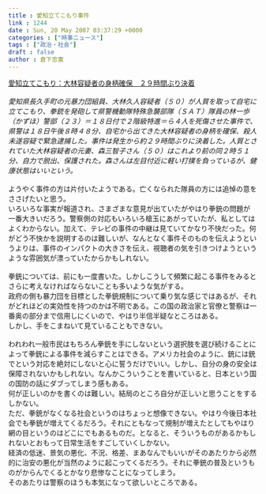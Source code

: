 ```yaml
---
title : 愛知立てこもり事件
link : 1244
date : Sun, 20 May 2007 03:37:29 +0000
categories : ["時事ニュース"]
tags : ["政治・社会"]
draft : false
author : 倉下忠憲
---
```


<A HREF="http://www.mainichi-msn.co.jp/today/news/20070519k0000m040120000c.html" TARGET="_blank">愛知立てこもり：大林容疑者の身柄確保　２９時間ぶり決着</A><BR><BR><I>愛知県長久手町の元暴力団組員、大林久人容疑者（５０）が人質を取って自宅に立てこもり、拳銃を発砲して県警機動隊特殊急襲部隊（ＳＡＴ）隊員の林一歩（かずほ）警部（２３）＝１８日付で２階級特進＝ら４人を死傷させた事件で、県警は１８日午後８時４８分、自宅から出てきた大林容疑者の身柄を確保、殺人未遂容疑で緊急逮捕した。事件は発生から約２９時間ぶりに決着した。人質とされていた大林容疑者の元妻、森三智子さん（５０）はこれより前の同２時５１分、自力で脱出、保護された。森さんは左目付近に軽い打撲を負っているが、健康状態はいいという。</I><BR><BR>ようやく事件の方は片付いたようである。亡くなられた隊員の方には追悼の意をささげたいと思う。<BR>いろいろな事実が報道され、さまざまな意見が出ていたがやはり拳銃の問題が一番大きいだろう。警察側の対応もいろいろ槍玉にあがっていたが、私としてはよくわからない。加えて、テレビの事件の中継は見ていてかなり不快だった。何がどう不快かを説明するのは難しいが、なんとなく事件そのものを伝えようというよりは、事件のインパクトの大きさを伝え、視聴者の気を引きつけようというような雰囲気が漂っていたからかもしれない。<BR><BR>拳銃については、前にも一度書いた。しかしこうして頻繁に起こる事件をみるとさらに考えなければならないことも多いような気がする。<BR>政府の側も暴力団を目標とした拳銃規制について乗り気な感じではあるが、それがどれほどの実効性を持つのかは不明である。この国の政治家と官僚と警察は一番奥の部分まで信用しにくいので、やはり半信半疑なところはある。<BR>しかし、手をこまねいて見ていることもできない。<BR><BR>われわれ一般市民はもちろん拳銃を手にしないという選択肢を選び続けることによって拳銃による事件を減らすことはできる。アメリカ社会のように、銃には銃でという対応を絶対にしないと心に誓うだけでいい。しかし、自分の身の安全は保障されないかもしれない。なんかこういうことを書いていると、日本という国の国防の話にダブってしまう感もある。<BR>何が正しいのかを書くのは難しい。結局のところ自分が正しいと思うことをするしかない。<BR>ただ、拳銃がなくなる社会というのはちょっと想像できない。やはり今後日本社会でも拳銃が増えてくるだろう。それにともなって規制が増えたとしてもやはり網の目というのはどこにでもあるものだ。となると、そういうものがあるかもしれないとおもって日常生活をすごしていくしかない。<BR>経済の低迷、景気の悪化、不況、格差、まあなんでもいいがそのあたりから必然的に治安の悪化が当然のように起こってくるだろう。それに拳銃の普及というものがからんでくるとかなり悲惨なことになってしまう。<BR>そのあたりは警察のほうも本気になって欲しいところである。<br><br>
